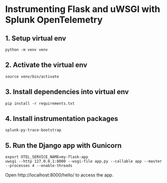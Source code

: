 # Instrumenting Flask and uWSGI with Splunk OpenTelemetry

## 1. Setup virtual env

```
python -m venv venv
```

## 2. Activate the virtual env

```
source venv/bin/activate
```

## 3. Install dependencies into virtual env

```
pip install -r requirements.txt
```

## 4. Install instrumentation packages

```
splunk-py-trace-bootstrap
```

## 5. Run the Django app with Gunicorn

```
export OTEL_SERVICE_NAME=my-flask-app
uwsgi --http 127.0.0.1:8000 --wsgi-file app.py --callable app --master --processes 4 --enable-threads
```

Open http://localhost:8000/hello/ to access the app.

